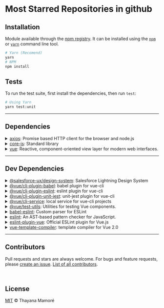 # Most Starred Repositories in github

## Installation

Module available through the [npm registry](https://www.npmjs.com/). It can be installed using the [`npm`](https://docs.npmjs.com/getting-started/installing-npm-packages-locally) or [`yarn`](https://yarnpkg.com/en/) command line tool.

```sh
# Yarn (Recomend)
yarn
# NPM 
npm install
```

## Tests

To run the test suite, first install the dependencies, then run `test`:

```sh
# Using Yarn
yarn test:unit
```
<hr>

## Dependencies

<details>
	<summary><a href="https://ghub.io/axios">axios</a>: Promise based HTTP client for the browser and node.js</summary>
	<b>Author</b>: Matt Zabriskie</br>
	<b>License</b>: MIT</br>
	<b>Version</b>: ^0.20.0
</details>
<details>
	<summary><a href="https://ghub.io/core-js">core-js</a>: Standard library</summary>
	<b>Author</b>: zloirock</br>
	<b>License</b>: MIT</br>
	<b>Version</b>: ^3.6.5
</details>
<details>
	<summary><a href="https://ghub.io/vue">vue</a>: Reactive, component-oriented view layer for modern web interfaces.</summary>
	<b>Author</b>: Evan You</br>
	<b>License</b>: MIT</br>
	<b>Version</b>: ^2.6.11
</details>

<hr>

## Dev Dependencies

<details>
	<summary><a href="https://ghub.io/@salesforce-ux/design-system">@salesforce-ux/design-system</a>: Salesforce Lightning Design System</summary>
	<b>Author</b>: Salesforce</br>
	<b>License</b>: SEE LICENSE IN README.md</br>
	<b>Version</b>: ^2.13.5
</details>
<details>
	<summary><a href="https://ghub.io/@vue/cli-plugin-babel">@vue/cli-plugin-babel</a>: babel plugin for vue-cli</summary>
	<b>Author</b>: Evan You</br>
	<b>License</b>: MIT</br>
	<b>Version</b>: ~4.5.0
</details>
<details>
	<summary><a href="https://ghub.io/@vue/cli-plugin-eslint">@vue/cli-plugin-eslint</a>: eslint plugin for vue-cli</summary>
	<b>Author</b>: Evan You</br>
	<b>License</b>: MIT</br>
	<b>Version</b>: ~4.5.0
</details>
<details>
	<summary><a href="https://ghub.io/@vue/cli-plugin-unit-jest">@vue/cli-plugin-unit-jest</a>: unit-jest plugin for vue-cli</summary>
	<b>Author</b>: Evan You</br>
	<b>License</b>: MIT</br>
	<b>Version</b>: ~4.5.0
</details>
<details>
	<summary><a href="https://ghub.io/@vue/cli-service">@vue/cli-service</a>: local service for vue-cli projects</summary>
	<b>Author</b>: Evan You</br>
	<b>License</b>: MIT</br>
	<b>Version</b>: ~4.5.0
</details>
<details>
	<summary><a href="https://ghub.io/@vue/test-utils">@vue/test-utils</a>: Utilities for testing Vue components.</summary>
	<b>Author</b>: vuejs</br>
	<b>License</b>: MIT</br>
	<b>Version</b>: ^1.0.3
</details>
<details>
	<summary><a href="https://ghub.io/babel-eslint">babel-eslint</a>: Custom parser for ESLint</summary>
	<b>Author</b>: Sebastian McKenzie</br>
	<b>License</b>: MIT</br>
	<b>Version</b>: ^10.1.0
</details>
<details>
	<summary><a href="https://ghub.io/eslint">eslint</a>: An AST-based pattern checker for JavaScript.</summary>
	<b>Author</b>: Nicholas C. Zakas</br>
	<b>License</b>: MIT</br>
	<b>Version</b>: ^6.7.2
</details>
<details>
	<summary><a href="https://ghub.io/eslint-plugin-vue">eslint-plugin-vue</a>: Official ESLint plugin for Vue.js</summary>
	<b>Author</b>: Toru Nagashima</br>
	<b>License</b>: MIT</br>
	<b>Version</b>: ^6.2.2
</details>
<details>
	<summary><a href="https://ghub.io/vue-template-compiler">vue-template-compiler</a>: template compiler for Vue 2.0</summary>
	<b>Author</b>: Evan You</br>
	<b>License</b>: MIT</br>
	<b>Version</b>: ^2.6.11
</details>

<hr>

## Contributors

Pull requests and stars are always welcome. For bugs and feature requests, please [create an issue](https://github.com/user/repo/issues). [List of all contributors](https://github.com/user/repo/graphs/contributors).

<br>

## License

[MIT](LICENSE) © Thayana Mamoré